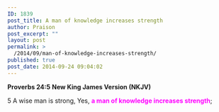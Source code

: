 ```yaml
---
ID: 1839
post_title: A man of knowledge increases strength
author: Praison
post_excerpt: ""
layout: post
permalink: >
  /2014/09/man-of-knowledge-increases-strength/
published: true
post_date: 2014-09-24 09:04:02
---
```

<strong>Proverbs 24:5</strong>
<strong> New King James Version (NKJV)</strong>

5 A wise man is strong,
Yes, <span style="color: #ff00ff;"><strong>a man of knowledge increases strength</strong></span>;